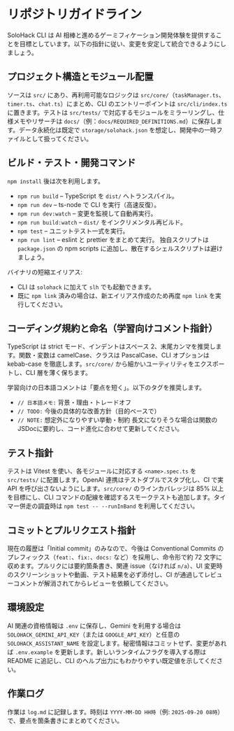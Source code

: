 # リポジトリガイドライン
SoloHack CLI は AI 相棒と進めるゲーミフィケーション開発体験を提供することを目標としています。以下の指針に従い、変更を安定して統合できるようにしましょう。

## プロジェクト構造とモジュール配置
ソースは `src/` にあり、再利用可能なロジックは `src/core/`（`taskManager.ts`、`timer.ts`、`chat.ts`）にまとめ、CLI のエントリーポイントは `src/cli/index.ts` に置きます。テストは `src/tests/` で対応するモジュールをミラーリングし、仕様メモやリサーチは `docs/`（例：`docs/REQUIRED_DEFINITIONS.md`）に保存します。データ永続化は既定で `storage/solohack.json` を想定し、開発中の一時ファイルとして扱ってください。

## ビルド・テスト・開発コマンド
`npm install` 後は次を利用します。
- `npm run build` – TypeScript を `dist/` へトランスパイル。
- `npm run dev` – ts-node で CLI を実行（高速反復）。
- `npm run dev:watch` – 変更を監視して自動再実行。
- `npm run build:watch` – `dist/` をインクリメンタル再ビルド。
- `npm test` – ユニットテスト一式を実行。
- `npm run lint` – eslint と prettier をまとめて実行。
独自スクリプトは `package.json` の npm scripts に追加し、散在するシェルスクリプトは避けましょう。

バイナリの短縮エイリアス:
- CLI は `solohack` に加えて `slh` でも起動できます。
- 既に `npm link` 済みの場合は、新エイリアス作成のため再度 `npm link` を実行してください。

## コーディング規約と命名（学習向けコメント指針）
TypeScript は strict モード、インデントはスペース 2、末尾カンマを推奨します。関数・変数は camelCase、クラスは PascalCase、CLI オプションは kebab-case を徹底します。`src/core/` から細かいユーティリティをエクスポートし、CLI 層を薄く保ちます。

学習向けの日本語コメントは「要点を短く」。以下のタグを推奨します。
- `// 日本語メモ:` 背景・理由・トレードオフ
- `// TODO:` 今後の具体的な改善方針（目的ベースで）
- `// NOTE:` 想定外になりやすい挙動・制約
長文になりそうな場合は関数のJSDocに要約し、コード進化に合わせて更新してください。

## テスト指針
テストは Vitest を使い、各モジュールに対応する `<name>.spec.ts` を `src/tests/` に配置します。OpenAI 連携はテストダブルでスタブ化し、CI で実 API を呼び出さないようにします。`src/core/` のラインカバレッジは 85% 以上を目標にし、CLI コマンドの配線を確認するスモークテストも追加します。タイマー併走の調査時は `npm test -- --runInBand` を利用してください。

## コミットとプルリクエスト指針
現在の履歴は「Initial commit」のみなので、今後は Conventional Commits のプレフィックス（`feat:`、`fix:`、`docs:` など）を採用し、命令形で約 72 文字に収めます。プルリクには要約箇条書き、関連 issue（なければ `n/a`）、UI 変更時のスクリーンショットや動画、テスト結果を必ず添付し、CI が通過してレビューコメントが解消されてからレビューを依頼してください。

## 環境設定
AI 関連の資格情報は `.env` に保存し、Gemini を利用する場合は `SOLOHACK_GEMINI_API_KEY`（または `GOOGLE_API_KEY`）と任意の `SOLOHACK_ASSISTANT_NAME` を設定します。秘密情報はコミットせず、変更があれば `.env.example` を更新します。新しいランタイムフラグを導入する際は README に追記し、CLI のヘルプ出力にもわかりやすい既定値を示してください。

## 作業ログ
作業は `log.md` に記録します。時刻は `YYYY-MM-DD HH時`（例: `2025-09-20 08時`）で、要点を箇条書きにまとめてください。
